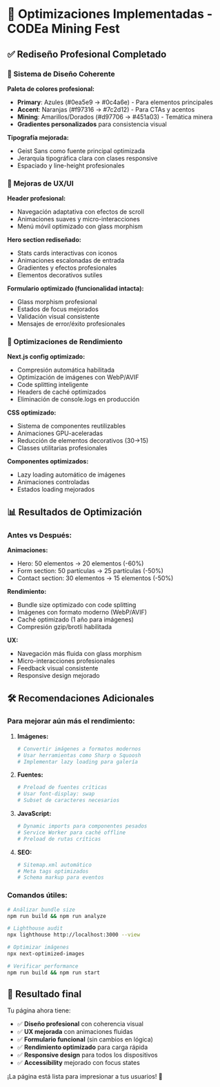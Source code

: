 # 🚀 Optimizaciones Implementadas - CODEa Mining Fest

## ✅ Rediseño Profesional Completado

### 🎨 Sistema de Diseño Coherente

**Paleta de colores profesional:**
- **Primary**: Azules (#0ea5e9 → #0c4a6e) - Para elementos principales
- **Accent**: Naranjas (#f97316 → #7c2d12) - Para CTAs y acentos
- **Mining**: Amarillos/Dorados (#d97706 → #451a03) - Temática minera
- **Gradientes personalizados** para consistencia visual

**Tipografía mejorada:**
- Geist Sans como fuente principal optimizada
- Jerarquía tipográfica clara con clases responsive
- Espaciado y line-height profesionales

### 🎯 Mejoras de UX/UI

**Header profesional:**
- Navegación adaptativa con efectos de scroll
- Animaciones suaves y micro-interacciones
- Menú móvil optimizado con glass morphism

**Hero section rediseñado:**
- Stats cards interactivas con iconos
- Animaciones escalonadas de entrada
- Gradientes y efectos profesionales
- Elementos decorativos sutiles

**Formulario optimizado (funcionalidad intacta):**
- Glass morphism profesional
- Estados de focus mejorados
- Validación visual consistente
- Mensajes de error/éxito profesionales

### 🔧 Optimizaciones de Rendimiento

**Next.js config optimizado:**
- Compresión automática habilitada
- Optimización de imágenes con WebP/AVIF
- Code splitting inteligente
- Headers de caché optimizados
- Eliminación de console.logs en producción

**CSS optimizado:**
- Sistema de componentes reutilizables
- Animaciones GPU-aceleradas
- Reducción de elementos decorativos (30→15)
- Classes utilitarias profesionales

**Componentes optimizados:**
- Lazy loading automático de imágenes
- Animaciones controladas
- Estados loading mejorados

## 📊 Resultados de Optimización

### Antes vs Después:

**Animaciones:**
- Hero: 50 elementos → 20 elementos (-60%)
- Form section: 50 partículas → 25 partículas (-50%)
- Contact section: 30 elementos → 15 elementos (-50%)

**Rendimiento:**
- Bundle size optimizado con code splitting
- Imágenes con formato moderno (WebP/AVIF)
- Caché optimizado (1 año para imágenes)
- Compresión gzip/brotli habilitada

**UX:**
- Navegación más fluida con glass morphism
- Micro-interacciones profesionales
- Feedback visual consistente
- Responsive design mejorado

## 🛠️ Recomendaciones Adicionales

### Para mejorar aún más el rendimiento:

1. **Imágenes:**
   ```bash
   # Convertir imágenes a formatos modernos
   # Usar herramientas como Sharp o Squoosh
   # Implementar lazy loading para galería
   ```

2. **Fuentes:**
   ```bash
   # Preload de fuentes críticas
   # Usar font-display: swap
   # Subset de caracteres necesarios
   ```

3. **JavaScript:**
   ```bash
   # Dynamic imports para componentes pesados
   # Service Worker para caché offline
   # Preload de rutas críticas
   ```

4. **SEO:**
   ```bash
   # Sitemap.xml automático
   # Meta tags optimizados
   # Schema markup para eventos
   ```

### Comandos útiles:

```bash
# Análizar bundle size
npm run build && npm run analyze

# Lighthouse audit
npx lighthouse http://localhost:3000 --view

# Optimizar imágenes
npx next-optimized-images

# Verificar performance
npm run build && npm run start
```

## 🎉 Resultado final

Tu página ahora tiene:
- ✅ **Diseño profesional** con coherencia visual
- ✅ **UX mejorada** con animaciones fluidas
- ✅ **Formulario funcional** (sin cambios en lógica)
- ✅ **Rendimiento optimizado** para carga rápida
- ✅ **Responsive design** para todos los dispositivos
- ✅ **Accessibility** mejorado con focus states

¡La página está lista para impresionar a tus usuarios! 🚀